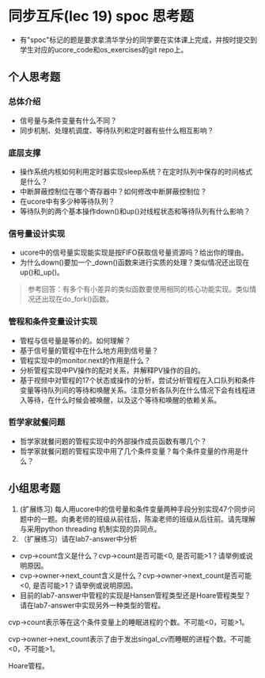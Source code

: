 # 同步互斥(lec 19) spoc 思考题


- 有"spoc"标记的题是要求拿清华学分的同学要在实体课上完成，并按时提交到学生对应的ucore_code和os_exercises的git repo上。

## 个人思考题

### 总体介绍
 - 信号量与条件变量有什么不同？
 - 同步机制、处理机调度、等待队列和定时器有些什么相互影响？

### 底层支撑

 - 操作系统内核如何利用定时器实现sleep系统？在定时队列中保存的时间格式是什么？
 - 中断屏蔽控制位在哪个寄存器中？如何修改中断屏蔽控制位？
 - 在ucore中有多少种等待队列？
 - 等待队列的两个基本操作down()和up()对线程状态和等待队列有什么影响？

### 信号量设计实现

 - ucore中的信号量实现能实现是按FIFO获取信号量资源吗？给出你的理由。
 - 为什么down()要加一个_down()函数来进行实质的处理？类似情况还出现在up()和_up()。
> 参考回答：有多个有小差异的类似函数要使用相同的核心功能实现。类似情况还出现在do_fork()函数。

### 管程和条件变量设计实现

 - 管程与信号量是等价的。如何理解？
 - 基于信号量的管程中在什么地方用到信号量？
 - 管程实现中的monitor.next的作用是什么？
 - 分析管程实现中PV操作的配对关系，并解释PV操作的目的。
 - 基于视频中对管程的17个状态或操作的分析，尝试分析管程在入口队列和条件变量等待队列间的等待和唤醒关系。注意分析各队列在什么情况下会有线程进入等待，在什么时候会被唤醒，以及这个等待和唤醒的依赖关系。

### 哲学家就餐问题

 - 哲学家就餐问题的管程实现中的外部操作成员函数有哪几个？
 - 哲学家就餐问题的管程实现中用了几个条件变量？每个条件变量的作用是什么？
 
## 小组思考题

1. (扩展练习) 每人用ucore中的信号量和条件变量两种手段分别实现47个同步问题中的一题。向勇老师的班级从前往后，陈渝老师的班级从后往前。请先理解与采用python threading 机制实现的异同点。
2. （扩展练习）请在lab7-answer中分析
  -  cvp->count含义是什么？cvp->count是否可能<0, 是否可能>1？请举例或说明原因。
  -  cvp->owner->next_count含义是什么？cvp->owner->next_count是否可能<0, 是否可能>1？请举例或说明原因。
  -  目前的lab7-answer中管程的实现是Hansen管程类型还是Hoare管程类型？请在lab7-answer中实现另外一种类型的管程。
  
  


cvp->count表示等在这个条件变量上的睡眠进程的个数。不可能<0，可能>1。

cvp->owner->next_count表示了由于发出singal_cv而睡眠的进程个数。不可能<0，不可能>1。

Hoare管程。


